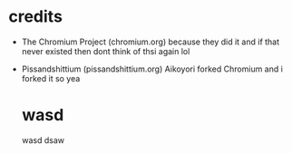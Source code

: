 # credits
- The Chromium Project (chromium.org)
  because they did it and if that never existed then dont think of thsi again lol

- Pissandshittium (pissandshittium.org)
  Aikoyori forked Chromium and i forked it so yea

  # wasd
  wasd
  dsaw
